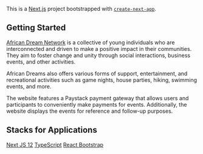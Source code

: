 This is a [Next.js](https://nextjs.org/) project bootstrapped with [`create-next-app`](https://github.com/vercel/next.js/tree/canary/packages/create-next-app).

## Getting Started
[African Dream Network](https://africandream.ng/) is a collective of young individuals who are interconnected and driven to make a positive impact in their communities. They aim to foster change and unity through social interactions, business events, and other activities.

African Dreams also offers various forms of support, entertainment, and recreational activities such as game nights, house parties, hiking, swimming events, and more.

The website features a Paystack payment gateway that allows users and participants to conveniently make payments for events. Additionally, the website displays the events for reference and follow-up purposes.

## Stacks for Applications
[Next JS 12](https://nextjs.org)
[TypeScript](https://www.typescriptlang.org/)
[React Bootstrap](https://www.reactbootstrap.github.oi)